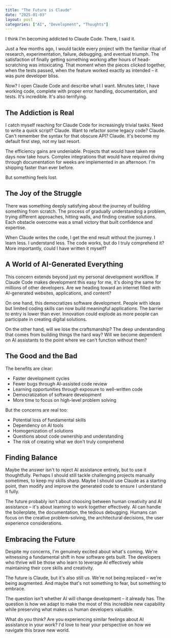 ```yaml
---
title: "The Future is Claude"
date: "2025-01-03"
layout: post
categories: ["AI", "Development", "Thoughts"]
---
```


I think I'm becoming addicted to Claude Code. There, I said it.

Just a few months ago, I would tackle every project with the familiar ritual of research, experimentation, failure, debugging, and eventual triumph. The satisfaction of finally getting something working after hours of head-scratching was intoxicating. That moment when the pieces clicked together, when the tests passed, when the feature worked exactly as intended – it was pure developer bliss.

Now? I open Claude Code and describe what I want. Minutes later, I have working code, complete with proper error handling, documentation, and tests. It's incredible. It's also terrifying.

## The Addiction is Real

I catch myself reaching for Claude Code for increasingly trivial tasks. Need to write a quick script? Claude. Want to refactor some legacy code? Claude. Can't remember the syntax for that obscure API? Claude. It's become my default first step, not my last resort.

The efficiency gains are undeniable. Projects that would have taken me days now take hours. Complex integrations that would have required diving through documentation for weeks are implemented in an afternoon. I'm shipping faster than ever before.

But something feels lost.

## The Joy of the Struggle

There was something deeply satisfying about the journey of building something from scratch. The process of gradually understanding a problem, trying different approaches, hitting walls, and finding creative solutions. Each obstacle overcome was a small victory that built confidence and expertise.

When Claude writes the code, I get the end result without the journey. I learn less. I understand less. The code works, but do I truly comprehend it? More importantly, could I have written it myself?

## A World of AI-Generated Everything

This concern extends beyond just my personal development workflow. If Claude Code makes development this easy for me, it's doing the same for millions of other developers. Are we heading toward an internet filled with AI-generated websites, applications, and content?

On one hand, this democratizes software development. People with ideas but limited coding skills can now build meaningful applications. The barrier to entry is lower than ever. Innovation could explode as more people can participate in creating digital solutions.

On the other hand, will we lose the craftsmanship? The deep understanding that comes from building things the hard way? Will we become dependent on AI assistants to the point where we can't function without them?

## The Good and the Bad

The benefits are clear:
- Faster development cycles
- Fewer bugs through AI-assisted code review
- Learning opportunities through exposure to well-written code
- Democratization of software development
- More time to focus on high-level problem solving

But the concerns are real too:
- Potential loss of fundamental skills
- Dependency on AI tools
- Homogenization of solutions
- Questions about code ownership and understanding
- The risk of creating what we don't truly comprehend

## Finding Balance

Maybe the answer isn't to reject AI assistance entirely, but to use it thoughtfully. Perhaps I should still tackle challenging projects manually sometimes, to keep my skills sharp. Maybe I should use Claude as a starting point, then modify and improve the generated code to ensure I understand it fully.

The future probably isn't about choosing between human creativity and AI assistance – it's about learning to work together effectively. AI can handle the boilerplate, the documentation, the tedious debugging. Humans can focus on the creative problem-solving, the architectural decisions, the user experience considerations.

## Embracing the Future

Despite my concerns, I'm genuinely excited about what's coming. We're witnessing a fundamental shift in how software gets built. The developers who thrive will be those who learn to leverage AI effectively while maintaining their core skills and creativity.

The future is Claude, but it's also still us. We're not being replaced – we're being augmented. And maybe that's not something to fear, but something to embrace.

The question isn't whether AI will change development – it already has. The question is how we adapt to make the most of this incredible new capability while preserving what makes us human developers valuable.

What do you think? Are you experiencing similar feelings about AI assistance in your work? I'd love to hear your perspective on how we navigate this brave new world.